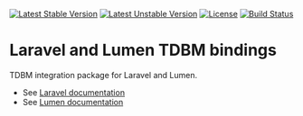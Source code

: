 [![Latest Stable Version](https://poser.pugx.org/thecodingmachine/tdbm-laravel/v/stable)](https://packagist.org/packages/thecodingmachine/tdbm-laravel)
[![Latest Unstable Version](https://poser.pugx.org/thecodingmachine/tdbm-laravel/v/unstable)](https://packagist.org/packages/thecodingmachine/tdbm-laravel)
[![License](https://poser.pugx.org/thecodingmachine/tdbm-laravel/license)](https://packagist.org/packages/thecodingmachine/tdbm-laravel)
[![Build Status](https://travis-ci.org/thecodingmachine/tdbm-laravel.svg?branch=master)](https://travis-ci.org/thecodingmachine/tdbm-laravel)


Laravel and Lumen TDBM bindings
===============================

TDBM integration package for Laravel and Lumen.

- See [Laravel documentation](https://thecodingmachine.github.io/tdbm/doc/install_laravel.html)
- See [Lumen documentation](https://thecodingmachine.github.io/tdbm/doc/install_lumen.html)
